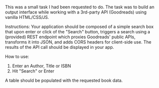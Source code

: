 This was a small task I had been requested to do. The task was to build an output interface while working with a 3rd-party API (Goodreads) using vanilla HTML/CSS/JS.

Instructions: 
Your application should be composed of a simple search box that upon enter or click of the "Search" button, triggers a search using a (provided) REST endpoint which proxies Goodreads' public APIs, transforms it into JSON, and adds CORS headers for client-side use. The results of the API call should be displayed in your app. 

How to use:

1) Enter an Author, Title or ISBN
2) Hit "Search" or Enter

A table should be populated with the requested book data.
